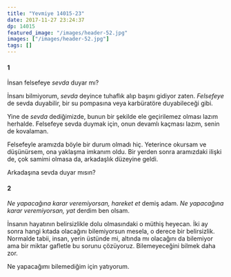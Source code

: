 ```yaml
---
title: "Yevmiye 14015-23"
date: 2017-11-27 23:24:37
dp: 14015
featured_image: "/images/header-52.jpg"
images: ["/images/header-52.jpg"]
tags: []
---
```


#### 1

İnsan felsefeye *sevda* duyar mı?

İnsanı bilmiyorum, *sevda* deyince tuhaflık alıp başını gidiyor zaten.
*Felsefeye* de sevda duyabilir, bir su pompasına veya karbüratöre duyabileceği
gibi.

Yine de *sevda* dediğimizde, bunun bir şekilde ele geçirilemez olması lazım
herhalde. Felsefeye sevda duymak için, onun devamlı kaçması lazım, senin de
kovalaman.

Felsefeyle aramızda böyle bir durum olmadı hiç. Yeterince okursam ve düşünürsem,
ona yaklaşma imkanım oldu. Bir yerden sonra aramızdaki ilişki de, çok samimi
olmasa da, arkadaşlık düzeyine geldi.

Arkadaşına sevda duyar mısın?

#### 2

*Ne yapacağına karar veremiyorsan, hareket et* demiş adam. *Ne yapacağına karar
veremiyorsan, yat* derdim ben olsam.

İnsanın hayatının belirsizlikle dolu olmasındaki o müthiş heyecan. İki ay sonra
hangi kıtada olacağını bilemiyorsun mesela, o derece bir belirsizlik. Normalde
tabii, insan, yerin üstünde mi, altında mı olacağını da bilemiyor ama bir miktar
gafletle bu sorunu çözüyoruz. Bilemeyeceğini bilmek daha zor. 

Ne yapacağımı bilemediğim için yatıyorum. 


